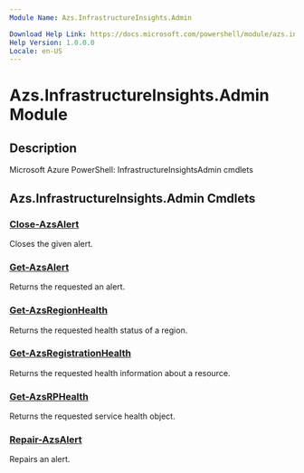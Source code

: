 ```yaml
---
Module Name: Azs.InfrastructureInsights.Admin

Download Help Link: https://docs.microsoft.com/powershell/module/azs.infrastructureinsights.admin
Help Version: 1.0.0.0
Locale: en-US
---
```


# Azs.InfrastructureInsights.Admin Module
## Description
Microsoft Azure PowerShell: InfrastructureInsightsAdmin cmdlets

## Azs.InfrastructureInsights.Admin Cmdlets
### [Close-AzsAlert](Close-AzsAlert.md)
Closes the given alert.

### [Get-AzsAlert](Get-AzsAlert.md)
Returns the requested an alert.

### [Get-AzsRegionHealth](Get-AzsRegionHealth.md)
Returns the requested health status of a region.

### [Get-AzsRegistrationHealth](Get-AzsRegistrationHealth.md)
Returns the requested health information about a resource.

### [Get-AzsRPHealth](Get-AzsRPHealth.md)
Returns the requested service health object.

### [Repair-AzsAlert](Repair-AzsAlert.md)
Repairs an alert.


